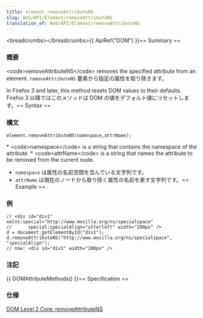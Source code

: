 ```yaml
---
title: element.removeAttributeNS
slug: Web/API/Element/removeAttributeNS
translation_of: Web/API/Element/removeAttributeNS
---
```

\<breadcrumbs>\</breadcrumbs>{{ ApiRef("DOM") }}== Summary ==

### 概要

\<code>removeAttributeNS\</code> removes the specified attribute from an element. `removeAttributeNS` 要素から指定の属性を取り除きます。

In Firefox 3 and later, this method resets DOM values to their defaults. Firefox 3 以降ではこのメソッドは DOM の値をデフォルト値にリセットします。== Syntax ==

### 構文

    element.removeAttributeNS(namespace,attrName);

\* \<code>namespace\</code> is a string that contains the namespace of the attribute. \* \<code>attrName\</code> is a string that names the attribute to be removed from the current node.

- `namespace` は属性の名前空間を含んでいる文字列です。
- `attrName` は現在のノードから取り除く属性の名前を表す文字列です。== Example ==

### 例

    // <div id="div1" xmlns:special="http://www.mozilla.org/ns/specialspace"
    //      special:specialAlign="utterleft" width="200px" />
    d = document.getElementById("div1");
    d.removeAttributeNS("http://www.mozilla.org/ns/specialspace", "specialAlign");
    // now: <div id="div1" width="200px" />

### 注記

{{ DOMAttributeMethods() }}== Specification ==

### 仕様

[DOM Level 2 Core: removeAttributeNS](http://www.w3.org/TR/DOM-Level-2-Core/core.html#ID-ElRemAtNS)
